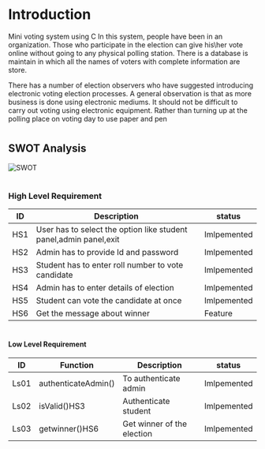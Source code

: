 #  <h1> Introduction
Mini voting system using C 
In this system, people have been in an organization. Those who participate in the election can give his\her vote online without going to any physical polling station. There is a database is maintain in which all the names of voters with complete information are store.

There has a number of election observers who have suggested introducing electronic voting election processes. A general observation is that as more business is done using electronic mediums. It should not be difficult to carry out voting using electronic equipment. Rather than turning up at the polling place on voting day to use paper and pen
# <h2> SWOT Analysis
![SWOT](https://user-images.githubusercontent.com/89638456/132374399-c3edc5d7-7080-49e5-8d9a-db347fab0836.png)
# <h3> High Level Requirement
 |ID|	Description	|status|
|---|-------------------|------|	
|HS1|	User has to select the option like student panel,admin panel,exit|	Imlpemented|
|HS2|	Admin has to provide Id and password|	Imlpemented
|HS3|	Student has to enter roll number to vote candidate|	Imlpemented|
|HS4|	Admin has to enter details of election|	Imlpemented|
|HS5|	Student can vote the candidate at once|	Imlpemented|
|HS6|	Get the message about winner|	Feature|
 # <h4> Low Level Requirement
 |ID|	Function	|Description|	status|
|---|-------------------|-----------|---------|	
|Ls01|	authenticateAdmin()	|To authenticate admin|	Imlpemented|
|Ls02|	isValid()HS3	| Authenticate student	|Imlpemented|
|Ls03|	getwinner()HS6	| Get winner of the election	|Imlpemented|

  
